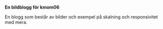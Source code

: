 **En bildblogg för kmom06**

En blogg som består av bilder och exempel på skalning och responsivitet med mera.
